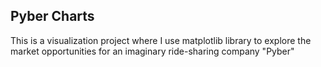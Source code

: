 ## Pyber Charts

This is a visualization project where I use matplotlib library to explore the market opportunities for an imaginary ride-sharing company "Pyber"
